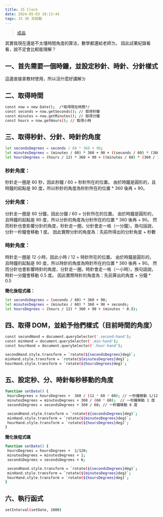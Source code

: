 ```yaml
---
title: JS Clock
date: 2024-05-03 18:13:44
tags: JS 30 天挑戰
---
```



> [成品](https://skar5268.github.io/JavaScript30/02%20-%20JS%20and%20CSS%20Clock/index-START.html)

其實我現在還是不太懂時間角度的算法，數學都還給老師ㄌ。
因此試著紀錄看看，說不定會比較能理解？

## 一、首先需要一個時鐘，並設定秒針、時針、分針樣式

這邊直接拿教材使用，所以沒什麼好講解ㄉ

## 二、取得時間

``` bash
const now = new Date();  /*取得現在時間*/
const seconds = now.getSeconds(); // 取得秒鐘
const minutes = now.getMinutes(); // 取得分鐘
const hours = now.getHours(); // 取得小時
```

## 三、取得秒針、分針、時針的角度

```bash
let secondsDegrees = seconds / 60 * 360 + 90;
let minutesDegrees = (minutes / 60) * 360 + 90 + ((seconds / 60) * (360 / 60)); 
let hoursDegrees = (hours / 12) * 360 + 90 + ((minutes / 60) * (360 / 12));
```

### 秒針角度：
秒針走一圈是 60 秒，因此秒鐘 / 60 = 秒針所在的位置。
由於時鐘是圓形的，且時鐘的起點是 90 度，所以秒針的角度為秒針所在的位置 * 360 後再 + 90。

### 分針角度：
分針走一圈是 60 分鐘，因此分鐘 / 60 = 分針所在的位置。
由於時鐘是圓形的，且時鐘的起點是 90 度，所以分針的角度為分針所在的位置 * 360 後再 + 90。
然而秒針也會影響分針的角度，秒針走一圈，分針會走一格（一分鐘）。換句話說， 分針一秒鐘會移動 1 度。
因此實際分針的角度為：先前所得出的分針角度 + 秒數

### 時針角度：
時針走一圈是 12 小時，因此小時 / 12 = 時針所在的位置。
由於時鐘是圓形的，且時鐘的起點是 90 度，所以時針的角度為時針所在的位置 * 360 後再 + 90。
然而分針也會影響時針的角度，分針走一圈，時針會走一格（一小時）。換句話說， 時針一分鐘會移動  0.5 度。
因此實際時針的角度為：先前算出的角度 + 分鐘 * 0.5

**簡化後程式碼：**
```bash
let secondsDegrees = (seconds / 60) * 360 + 90;
let minutesDegrees = (minutes / 60) * 360 + 90 + seconds; 
let hoursDegrees = (hours / 12) * 360 + 90 + (minutes * 0.5);
```

## 四、取得 DOM，並給予他們樣式（目前時間的角度）

```bash
const secondHand = document.querySelector('.second-hand');
const minHand = document.querySelector('.min-hand');
const hourHand = document.querySelector('.hour-hand');

secondHand.style.transform = `rotate(${secondsDegrees}deg)`;
minHand.style.transform = `rotate(${minutesDegrees}deg)`;
hourHand.style.transform = `rotate(${hoursDegrees}deg)`;
```

## 五、設定秒、分、時針每秒移動的角度
      
```bash      
function setDate() {
 hoursDegrees = hoursDegrees +  360 / (12 * 60 * 60); // 一秒鐘移動 1/120 度
 minutesDegrees = minutesDegrees + 360 / (60 * 60);  // 一秒鐘移動 1 度
 secondsDegrees = secondsDegrees + 360 / 60; // 一秒鐘移動 6 度

 secondHand.style.transform = `rotate(${secondsDegrees}deg)`;
 minHand.style.transform = `rotate(${minutesDegrees}deg)`;
 hourHand.style.transform = `rotate(${hoursDegrees}deg)`;
}
```

**簡化後程式碼**
```bash      
function setDate() {
 hoursDegrees = hoursDegrees +  1/120;
 minutesDegrees = minutesDegrees + 1;
 secondsDegrees = secondsDegrees + 6;

 secondHand.style.transform = `rotate(${secondsDegrees}deg)`;
 minHand.style.transform = `rotate(${minutesDegrees}deg)`;
 hourHand.style.transform = `rotate(${hoursDegrees}deg)`;
}
```

## 六、執行函式

```bash
setInterval(setDate, 1000) 
```
